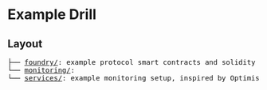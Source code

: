# Example Drill

## Layout

<pre>
├── <a href="./foundry">foundry/</a>: example protocol smart contracts and solidity scripts
└── <a href="./monitoring">monitoring/</a>: 
└── <a href="./services">services/</a>: example monitoring setup, inspired by Optimism
</pre>
